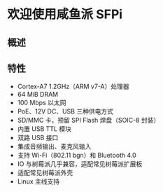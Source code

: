 # 欢迎使用咸鱼派 SFPi

## 概述

## 特性
- Cortex-A7 1.2GHz（ARM v7-A）处理器
- 64 MiB DRAM
- 100 Mbps 以太网
- PoE、12V DC、USB 三种供电方式
- SD/MMC 卡，预留 SPI Flash 焊盘（SOIC-8 封装）
- 内置 USB TTL 模块
- 双路 USB 接口
- 集成音频输出、麦克风输入
- 支持 Wi-Fi（802.11 bgn）和 Bluetooth 4.0
- IO 与树莓派几乎兼容，适配常见树莓派扩展板
- 适配常见树莓派外壳
- Linux 主线支持
